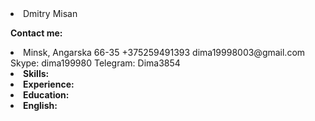  <li>Dmitry Misan</li>
 <p><strong>Contact me: </strong></p>
 <li>Minsk, Angarska 66-35
     +375259491393
     dima19998003@gmail.com
     Skype: dima199980
     Telegram: Dima3854
 </li>
 <li><strong>Skills:</strong></li>
 <li><strong>Experience:</strong></li>
 <li><strong>Education:</strong></li>
 <li><strong>English:</strong></li>
